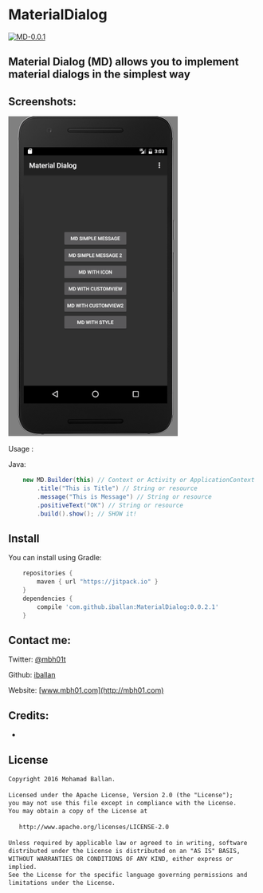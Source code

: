 MaterialDialog
==============

[![MD-0.0.1](https://jitpack.io/v/iballan/materialdialog.svg)](https://jitpack.io/#iballan/materialdialog)

## Material Dialog (MD) allows you to implement material dialogs in the simplest way

Screenshots:
--------

![Screenshots/screenshot1](https://raw.githubusercontent.com/iballan/materialdialog/master/screenshots/md.gif)


Usage :

Java:
``` java
	new MD.Builder(this) // Context or Activity or ApplicationContext
		.title("This is Title") // String or resource
		.message("This is Message") // String or resource
		.positiveText("OK") // String or resource
		.build().show(); // SHOW it!
```

Install
--------

You can install using Gradle:

```gradle
	repositories {
	    maven { url "https://jitpack.io" }
	}
	dependencies {
	    compile 'com.github.iballan:MaterialDialog:0.0.2.1'
	}
```

Contact me:
--------

Twitter: [@mbh01t](https://twitter.com/mbh01t)

Github: [iballan](https://github.com/iballan)

Website: [www.mbh01.com](http://mbh01.com)

Credits:
--------

-

License
--------

    Copyright 2016 Mohamad Ballan.

    Licensed under the Apache License, Version 2.0 (the "License");
    you may not use this file except in compliance with the License.
    You may obtain a copy of the License at

       http://www.apache.org/licenses/LICENSE-2.0

    Unless required by applicable law or agreed to in writing, software
    distributed under the License is distributed on an "AS IS" BASIS,
    WITHOUT WARRANTIES OR CONDITIONS OF ANY KIND, either express or implied.
    See the License for the specific language governing permissions and
    limitations under the License.